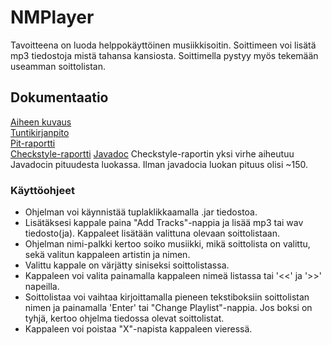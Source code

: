 # NMPlayer

Tavoitteena on luoda helppokäyttöinen musiikkisoitin. Soittimeen voi lisätä mp3 tiedostoja mistä tahansa kansiosta.
Soittimella pystyy myös tekemään useamman soittolistan.


## Dokumentaatio
[Aiheen kuvaus](dokumentaatio/aiheenKuvausJaRakenne.md)  
[Tuntikirjanpito](dokumentaatio/tuntikirjanpito.md)  
[Pit-raportti](https://htmlpreview.github.io/?https://github.com/Rsl1122/NMPlayer/blob/master/dokumentaatio/pit/index.html)  
[Checkstyle-raportti](https://htmlpreview.github.io/?https://github.com/Rsl1122/NMPlayer/blob/master/dokumentaatio/checkstyle/checkstyle.html)
[Javadoc](https://htmlpreview.github.io/?https://github.com/Rsl1122/NMPlayer/blob/master/javadoc/index.html)
Checkstyle-raportin yksi virhe aiheutuu Javadocin pituudesta luokassa. Ilman javadocia luokan pituus olisi ~150.

### Käyttöohjeet
- Ohjelman voi käynnistää tuplaklikkaamalla .jar tiedostoa.
- Lisätäksesi kappale paina "Add Tracks"-nappia ja lisää mp3 tai wav tiedosto(ja). Kappaleet lisätään valittuna olevaan soittolistaan.
- Ohjelman nimi-palkki kertoo soiko musiikki, mikä soittolista on valittu, sekä valitun kappaleen artistin ja nimen.
- Valittu kappale on värjätty siniseksi soittolistassa.
- Kappaleen voi valita painamalla kappaleen nimeä listassa tai '<<' ja '>>' napeilla.
- Soittolistaa voi vaihtaa kirjoittamalla pieneen tekstiboksiin soittolistan nimen ja painamalla 'Enter' tai "Change Playlist"-nappia. Jos boksi on tyhjä, kertoo ohjelma tiedossa olevat soittolistat.
- Kappaleen voi poistaa "X"-napista kappaleen vieressä.
